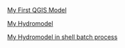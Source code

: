 
[My First QGIS Model](qgisModel.md)

[My Hydromodel](hydromodel.md)

[My Hydromodel in shell batch process](lab4.md)
